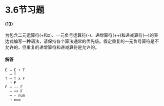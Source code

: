 # 3.6节习题

#### (13)

为包含二元运算符(+和x)、一元负号运算符(-)、递增算符(++)和递减算符(--)的表达式编写一种语法，请保持各个算法通常的优先级。假定重复的一元负号算符是不允许的，但重复的递增算符和递减算符是允许的。

#### 解答

```
E → E + T
  → T
T → T x F
  → F
F → -- F
  → ++ F
  → - num
  → num
```

